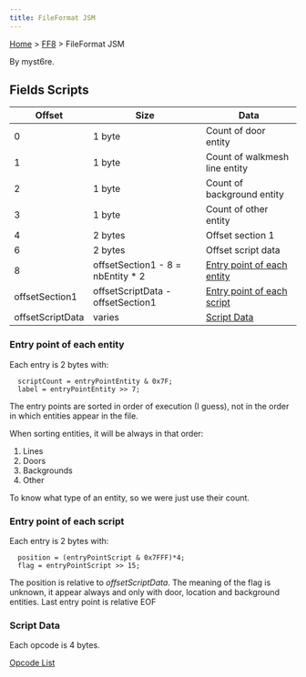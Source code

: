 ```yaml
---
title: FileFormat JSM
---
```


[Home](/Main%20Page.md) > [FF8](/FF8.md) > FileFormat JSM

By myst6re.

## Fields Scripts

| Offset           | Size                               | Data                           |
|------------------|------------------------------------|--------------------------------|
| 0                | 1 byte                             | Count of door entity           |
| 1                | 1 byte                             | Count of walkmesh line entity  |
| 2                | 1 byte                             | Count of background entity     |
| 3                | 1 byte                             | Count of other entity          |
| 4                | 2 bytes                            | Offset section 1               |
| 6                | 2 bytes                            | Offset script data             |
| 8                | offsetSection1 - 8 = nbEntity \* 2 | [Entry point of each entity][] |
| offsetSection1   | offsetScriptData - offsetSection1  | [Entry point of each script][] |
| offsetScriptData | varies                             | [Script Data][]                |

### Entry point of each entity

Each entry is 2 bytes with:

      scriptCount = entryPointEntity & 0x7F;
      label = entryPointEntity >> 7;

The entry points are sorted in order of execution (I guess), not in the
order in which entities appear in the file.

When sorting entities, it will be always in that order:

1.  Lines
2.  Doors
3.  Backgrounds
4.  Other

To know what type of an entity, so we were just use their count.

### Entry point of each script

Each entry is 2 bytes with:

      position = (entryPointScript & 0x7FFF)*4;
      flag = entryPointScript >> 15;

The position is relative to *offsetScriptData*. The meaning of the flag
is unknown, it appear always and only with door, location and background
entities. Last entry point is relative EOF

### Script Data

Each opcode is 4 bytes.

[Opcode List][]

  [Entry point of each entity]: #user-content-entry-point-of-each-entity "wikilink"
  [Entry point of each script]: #user-content-entry-point-of-each-script "wikilink"
  [Script Data]: #user-content-script-data "wikilink"
  [Opcode List]: /FF8/Field/Script/Opcodes.md "wikilink"
